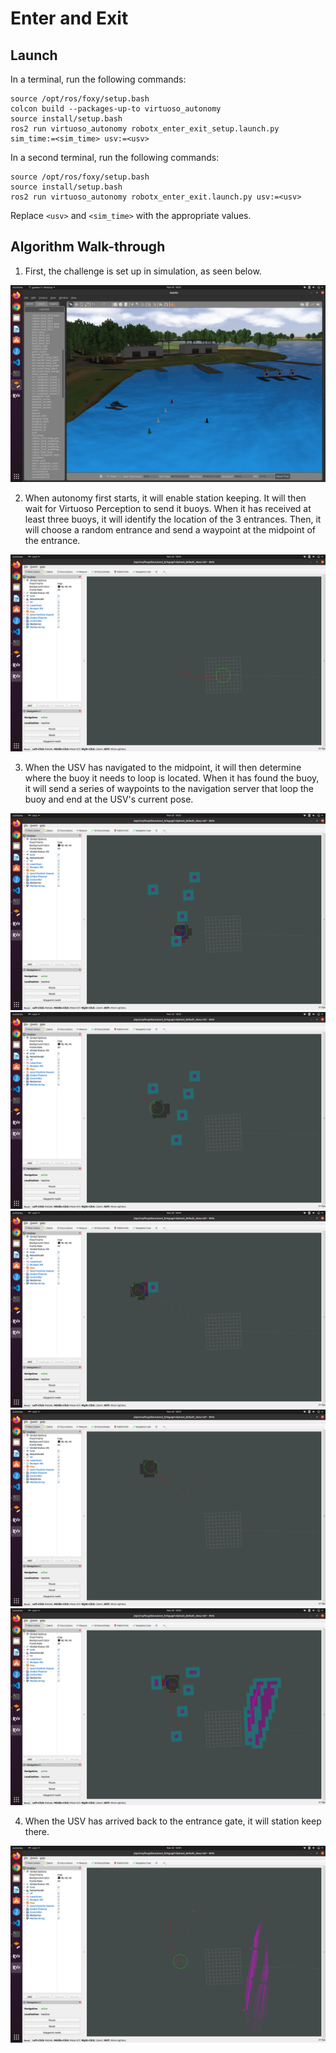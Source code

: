 # Enter and Exit

## Launch

In a terminal, run the following commands:
```
source /opt/ros/foxy/setup.bash
colcon build --packages-up-to virtuoso_autonomy
source install/setup.bash
ros2 run virtuoso_autonomy robotx_enter_exit_setup.launch.py sim_time:=<sim_time> usv:=<usv>
```

In a second terminal, run the following commands:
```
source /opt/ros/foxy/setup.bash
source install/setup.bash
ros2 run virtuoso_autonomy robotx_enter_exit.launch.py usv:=<usv>
```

Replace `<usv>` and `<sim_time>` with the appropriate values.

## Algorithm Walk-through

1. First, the challenge is set up in simulation, as seen below.

![Enter exit simulation](/documentation/images/robotx_enter_exit1.png)

2. When autonomy first starts, it will enable station keeping. It will then wait for Virtuoso Perception to send it buoys. When it has received at least three buoys, it will identify the location of the 3 entrances. Then, it will choose a random entrance and send a waypoint at the midpoint of the entrance.

![Path through midpoint of first gate](/documentation/images/robotx_enter_exit2.png)

3. When the USV has navigated to the midpoint, it will then determine where the buoy it needs to loop is located. When it has found the buoy, it will send a series of waypoints to the navigation server that loop the buoy and end at the USV's current pose.

![Navigating around buoy](/documentation/images/robotx_enter_exit3.png)
![Navigating around buoy](/documentation/images/robotx_enter_exit4.png)
![Navigating around buoy](/documentation/images/robotx_enter_exit5.png)
![Navigating around buoy](/documentation/images/robotx_enter_exit6.png)
![Navigating around buoy](/documentation/images/robotx_enter_exit7.png)

4. When the USV has arrived back to the entrance gate, it will station keep there.

![Final station keeping](/documentation/images/robotx_enter_exit8.png)
